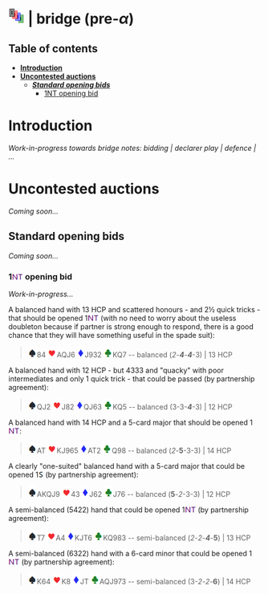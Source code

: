 # ![bridge](https://raw.githubusercontent.com/aornota/bridge/master/src/resources/tpoc-32x32.png) | bridge (pre-_α_)


## Table of contents

* [**Introduction**](#Introduction)
* [**Uncontested auctions**](#Uncontested_auctions)
  * [_**Standard opening bids**_](#Standard_opening_bids)
    * [1NT opening bid](#1NT_opening_bid)

# <a name="Introduction"> Introduction

_Work-in-progress towards bridge notes: bidding | declarer play | defence | ..._







# <a name="Uncontested_auctions"> Uncontested auctions

_Coming soon..._




## <a name="Standard_opening_bids"> Standard opening bids

_Coming soon..._



### <a name="1NT_opening_bid"> 1![NT](https://raw.githubusercontent.com/aornota/bridge/master/src/resources/NT.png) opening bid

_Work-in-progress..._


A balanced hand with 13 HCP and scattered honours - and 2½ quick tricks - that should be opened 1![NT](https://raw.githubusercontent.com/aornota/bridge/master/src/resources/NT.png) (with no need to worry about the useless doubleton because if partner is strong enough to respond, there is a good chance that they will have something useful in the spade suit):

> ![spade](https://raw.githubusercontent.com/aornota/bridge/master/src/resources/spade.png)84 ![heart](https://raw.githubusercontent.com/aornota/bridge/master/src/resources/heart.png)AQJ6 ![diamond](https://raw.githubusercontent.com/aornota/bridge/master/src/resources/diamond.png)J932 ![club](https://raw.githubusercontent.com/aornota/bridge/master/src/resources/club.png)KQ7 -- balanced (_2_-_**4**_-_**4**_-3) | 13 HCP

A balanced hand with 12 HCP - but 4333 and "quacky" with poor intermediates and only 1 quick trick - that could be passed (by partnership agreement):

> ![spade](https://raw.githubusercontent.com/aornota/bridge/master/src/resources/spade.png)QJ2 ![heart](https://raw.githubusercontent.com/aornota/bridge/master/src/resources/heart.png)J82 ![diamond](https://raw.githubusercontent.com/aornota/bridge/master/src/resources/diamond.png)QJ63 ![club](https://raw.githubusercontent.com/aornota/bridge/master/src/resources/club.png)KQ5 -- balanced (3-3-_**4**_-3) | 12 HCP

A balanced hand with 14 HCP and a 5-card major that should be opened 1![NT](https://raw.githubusercontent.com/aornota/bridge/master/src/resources/NT.png):

> ![spade](https://raw.githubusercontent.com/aornota/bridge/master/src/resources/spade.png)AT ![heart](https://raw.githubusercontent.com/aornota/bridge/master/src/resources/heart.png)KJ965 ![diamond](https://raw.githubusercontent.com/aornota/bridge/master/src/resources/diamond.png)AT2 ![club](https://raw.githubusercontent.com/aornota/bridge/master/src/resources/club.png)Q98 -- balanced (_2_-**5**-3-3) | 14 HCP

A clearly "one-suited" balanced hand with a 5-card major that could be opened 1![S](https://raw.githubusercontent.com/aornota/bridge/master/src/resources/S.png) (by partnership agreement):

> ![spade](https://raw.githubusercontent.com/aornota/bridge/master/src/resources/spade.png)AKQJ9 ![heart](https://raw.githubusercontent.com/aornota/bridge/master/src/resources/heart.png)43 ![diamond](https://raw.githubusercontent.com/aornota/bridge/master/src/resources/diamond.png)J62 ![club](https://raw.githubusercontent.com/aornota/bridge/master/src/resources/club.png)J76 -- balanced (**5**-_2_-3-3) | 12 HCP

A semi-balanced (5422) hand that could be opened 1![NT](https://raw.githubusercontent.com/aornota/bridge/master/src/resources/NT.png) (by partnership agreement):

> ![spade](https://raw.githubusercontent.com/aornota/bridge/master/src/resources/spade.png)T7 ![heart](https://raw.githubusercontent.com/aornota/bridge/master/src/resources/heart.png)A4 ![diamond](https://raw.githubusercontent.com/aornota/bridge/master/src/resources/diamond.png)KJT6 ![club](https://raw.githubusercontent.com/aornota/bridge/master/src/resources/club.png)KQ983 -- semi-balanced (_2_-_2_-_**4**_-**5**) | 13 HCP

A semi-balanced (6322) hand with a 6-card minor that could be opened 1![NT](https://raw.githubusercontent.com/aornota/bridge/master/src/resources/NT.png) (by partnership agreement):

> ![spade](https://raw.githubusercontent.com/aornota/bridge/master/src/resources/spade.png)K64 ![heart](https://raw.githubusercontent.com/aornota/bridge/master/src/resources/heart.png)K8 ![diamond](https://raw.githubusercontent.com/aornota/bridge/master/src/resources/diamond.png)JT ![club](https://raw.githubusercontent.com/aornota/bridge/master/src/resources/club.png)AQJ973 -- semi-balanced (3-_2_-_2_-**6**) | 14 HCP
















